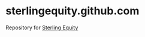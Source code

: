 sterlingequity.github.com
=========================

Repository for [Sterling Equity](http://sterlingequity.com.au) 
